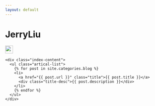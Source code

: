 ```yaml
---
layout: default
---
```


<body>
  <div class="index-wrapper">
    <div class="aside">
      <div class="info-card">
        <h1>JerryLiu</h1>
        <a href="http://weibo.com/u/5237802868" target="_blank"><img src="http://www.weibo.com/favicon.ico" alt="" width="25"/></a>
<!--         <a href="http://www.douban.com/people/beiyuu/" target="_blank">Git</a> -->
<!--         <img src="http://www.douban.com/favicon.ico" alt="" width="22"/> -->
<!--         <a href="http://instagram.com/JerryLiu/" target="_blank"><img src="http://d36xtkk24g8jdx.cloudfront.net/bluebar/00c6602/images/ico/favicon.ico" alt="" width="22"/></a> -->
      </div>
      <div id="particles-js"></div>
    </div>

    <div class="index-content">
      <ul class="artical-list">
        {% for post in site.categories.blog %}
        <li>
          <a href="{{ post.url }}" class="title">{{ post.title }}</a>
          <div class="title-desc">{{ post.description }}</div>
        </li>
        {% endfor %}
      </ul>
    </div>
  </div>
</body>
